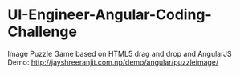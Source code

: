# UI-Engineer-Angular-Coding-Challenge
Image Puzzle Game based on HTML5 drag and drop and AngularJS  
Demo: http://jayshreeranjit.com.np/demo/angular/puzzleimage/
